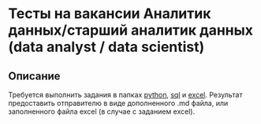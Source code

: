 # Тесты на вакансии Аналитик данных/старший аналитик данных (data analyst / data scientist)

## Описание 

Требуется выполнить задания в папках [python](./python), [sql](./sql) и [excel](./excel). 
Результат предоставить отправителю в виде дополненного .md файла, или заполненного файла excel (в случае с заданием excel).